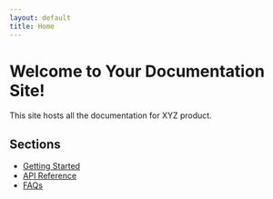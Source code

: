 ```yaml
---
layout: default
title: Home
---
```


# Welcome to Your Documentation Site!

This site hosts all the documentation for XYZ product.

## Sections
- [Getting Started](getting-started.md)
- [API Reference](api-reference.md)
- [FAQs](faq.md)
